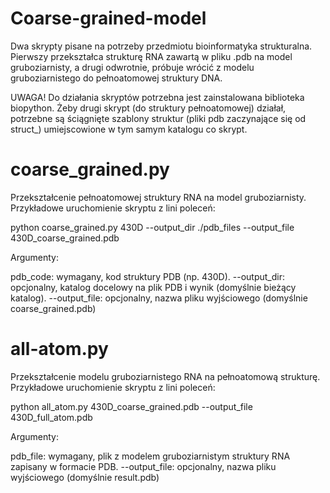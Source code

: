 # Coarse-grained-model
Dwa skrypty pisane na potrzeby przedmiotu bioinformatyka strukturalna. Pierwszy przekształca strukturę RNA zawartą w pliku .pdb na model gruboziarnisty, a drugi odwrotnie, próbuje wrócić z modelu gruboziarnistego do pełnoatomowej struktury DNA.

UWAGA!
Do działania skryptów potrzebna jest zainstalowana biblioteka biopython. 
Żeby drugi skrypt (do struktury pełnoatomowej) działał, potrzebne są ściągnięte szablony struktur (pliki pdb zaczynające się od struct_) umiejscowione w tym samym katalogu co skrypt.

# coarse_grained.py
Przekształcenie pełnoatomowej struktury RNA na model gruboziarnisty.
Przykładowe uruchomienie skryptu z lini poleceń:

python coarse_grained.py 430D --output_dir ./pdb_files --output_file 430D_coarse_grained.pdb

Argumenty:

   pdb_code: wymagany, kod struktury PDB (np. 430D).
   --output_dir: opcjonalny, katalog docelowy na plik PDB i wynik (domyślnie bieżący katalog).
   --output_file: opcjonalny, nazwa pliku wyjściowego (domyślnie coarse_grained.pdb)


# all-atom.py
Przekształcenie modelu gruboziarnistego RNA na pełnoatomową strukturę.
Przykładowe uruchomienie skryptu z lini poleceń:

python all_atom.py 430D_coarse_grained.pdb --output_file 430D_full_atom.pdb

Argumenty:

   pdb_file: wymagany, plik z modelem gruboziarnistym struktury RNA zapisany w formacie PDB.
   --output_file: opcjonalny, nazwa pliku wyjściowego (domyślnie result.pdb)
